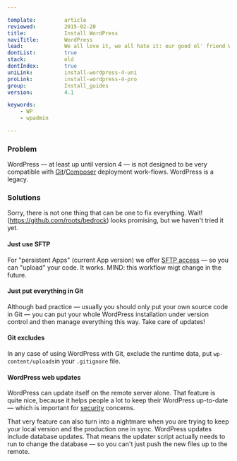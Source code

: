 ```yaml
---

template:         article
reviewed:         2015-02-20
title:            Install WordPress
naviTitle:        WordPress
lead:             We all love it, we all hate it: our good ol' friend WordPress. This is how to run WordPress successfully on fortrabbit — maybe. For Old Apps.
dontList:         true
stack:            old
dontIndex:        true
uniLink:          install-wordpress-4-uni
proLink:          install-wordpress-4-pro
group:            Install_guides
version:          4.1

keywords:
    - WP
    - wpadmin

---
```




### Problem

WordPress — at least up until version 4 — is not designed to be very compatible with [Git](git)/[Composer](composer) deployment work-flows. WordPress is a legacy.


### Solutions

Sorry, there is not one thing that can be one to fix everything.
Wait! (https://github.com/roots/bedrock) looks promising,  but we haven't tried it yet.


#### Just use SFTP

For "persistent Apps" (current App version) we offer [SFTP access](ssh-sftp-old#toc-sftp) — so you can "upload" your code. It works. MIND: this workflow migt change in the future.

#### Just put everything in Git

Although bad practice — usually you should only put your own source code in Git  — you can put your whole WordPress installation under version control and then manage everything this way. Take care of updates!

#### Git excludes

In any case of using WordPress with Git, exclude the runtime data, put `wp-content/uploads`in your `.gitignore` file.

#### WordPress web updates

WordPress can update itself on the remote server alone. That feature is quite nice, because it helps people a lot to keep their WordPress up-to-date — which is important for [security](security) concerns.

That very feature can also turn into a nightmare when you are trying to keep your local version and the production one in sync. WordPress updates include database updates. That means the updater script actually needs to run to change the database — so you can't just push the new files up to the remote.